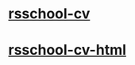 # [rsschool-cv](https://siarhei-kliuiko.github.io/rsschool-cv/cv)
# [rsschool-cv-html](https://siarhei-kliuiko.github.io/rsschool-cv/)